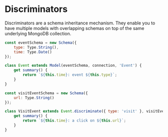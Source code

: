 # Discriminators

Discriminators are a schema inheritance mechanism. They enable you to have multiple models with overlapping schemas on top of the same underlying MongoDB collection.

```js
const eventSchema = new Schema({
    type: Type.String(),
    time: Type.Date()
});

class Event extends Model(eventSchema, connection, 'Event') {
    get summary() {
        return `${this.time}: event ${this.type}`;
    }
}
```


```js
const visitEventSchema = new Schema({
    url: Type.String()
});

class VisitEvent extends Event.discriminate({ type: 'visit' }, visitEventSchema) {
    get summary() {
        return `${this.time}: a click on ${this.url}`;
    }
}
```

